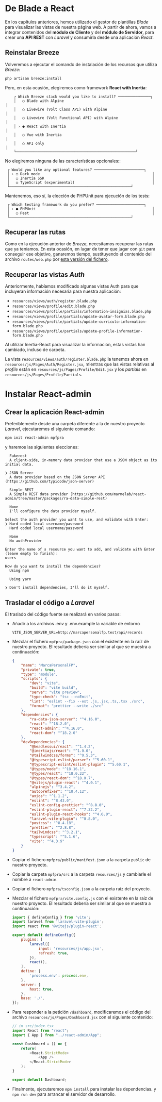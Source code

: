 # De Blade a React
En los capítulos anteriores, hemos utilizado el gestor de plantillas _Blade_ para visualizar las vistas de nuestra página web. A partir de ahora, vamos a integrar contenidos del **módulo de Cliente** y del **módulo de Servidor**, para crear una **API REST** con _Laravel_ y consumirla desde una aplicación _React_.

## Reinstalar Breeze

Volveremos a ejecutar el comando de instalación de los recursos que utiliza _Breeze_:

```bash
php artisan breeze:install
```

Pero, en esta ocasión, elegiremos como framework **React with Inertia**:

```
    ┌ Which Breeze stack would you like to install? ───────────────┐
    │   ○ Blade with Alpine                                           │
    │   ○ Livewire (Volt Class API) with Alpine                       │
    │   ○ Livewire (Volt Functional API) with Alpine                  │
    │ › ● React with Inertia                                          │
    │   ○ Vue with Inertia                                            │
    │   ○ API only                                                    │
    └───────────────────────────────────────────────────────┘
```

No elegiremos ninguna de las características opcionales::

```
 ┌ Would you like any optional features? ───────────────────────┐
 │ › ◻ Dark mode                                                    │
 │   ◻ Inertia SSR                                                  │
 │   ◻ TypeScript (experimental)                                    │
 └────────────────────────────────────────────────────────┘
```

Mantenemos, eso sí, la elección de PHPUnit para ejecución de los tests:

```
 ┌ Which testing framework do you prefer? ──────────────────────┐
 │ › ● PHPUnit                                                      │
 │   ○ Pest                                                         │
 └────────────────────────────────────────────────────────┘
```

## Recuperar las rutas

Como en la ejecución anterior de _Breeze_, necesitamos recuperar las rutas que ya teníamos. En esta ocasión, en lugar de tener que jugar con `git` para conseguir ese objetivo, ganaremos tiempo, sustituyendo el contenido del archivo `routes/web.php` por [esta versión del fichero](./materiales/ejercicios-laravel/routes_web_inertia.php).

## Recuperar las vistas _Auth_

Anteriormente, habíamos modificado algunas vistas Auth para que incluyeran información necesaria para nuestra aplicación:

- `resources/views/auth/register.blade.php`
- `resources/views/profile/edit.blade.php`
- `resources/views/profile/partials/information-insignias.blade.php`
- `resources/views/profile/partials/update-avatar-form.blade.php`
- `resources/views/profile/partials/update-curriculo-information-form.blade.php`
- `resources/views/profile/partials/update-profile-information-form.blade.php`

Al utilizar Inertia-React para visualizar la información, estas vistas han cambiado, incluso de carpeta.

La vista `resources/views/auth/register.blade.php` la tenemos ahora en `resources/js/Pages/Auth/Register.jsx`, mientras que las vistas relativas al _profile_ están en `resources/js/Pages/Profile/Edit.jsx` y los _partials_ en `resources/js/Pages/Profile/Partials`.

# Instalar React-admin

## Crear la aplicación React-admin

Preferiblemente desde una carpeta diferente a la de nuestro proyecto _Laravel_, ejecutaremos el siguiente comando:

```bash
npm init react-admin mpfpra
```

y haremos las siguientes elecciones:

```
  Fakerest
  A client-side, in-memory data provider that use a JSON object as its initial data.

❯ JSON Server
  A data provider based on the JSON Server API (https://github.com/typicode/json-server)

  Simple REST
  A Simple REST data provider (https://github.com/marmelab/react-admin/tree/master/packages/ra-data-simple-rest)

  None
  I'll configure the data provider myself.
```

```
Select the auth provider you want to use, and validate with Enter:
❯ Hard coded local username/password
  Hard coded local username/password

  None
  No authProvider
```

```
Enter the name of a resource you want to add, and validate with Enter (leave empty to finish):
users 
```

```
How do you want to install the dependencies?
  Using npm

  Using yarn

❯ Don't install dependencies, I'll do it myself.
```

## Trasladar el código a _Laravel_

El traslado del código fuente se realizará en varios pasos:

- Añadir a los archivos .env y .env.example la variable de entorno
    
    ```VITE_JSON_SERVER_URL=http://marcapersonalfp.test/api/records```

- Mezclar el fichero `mpfpra/package.json` con el existente en la raíz de nuestro proyecto. El resultado debería ser similar al que se muestra a continuación:
    ```json
    {
        "name": "MarcaPersonalFP",
        "private": true,
        "type": "module",
        "scripts": {
            "dev": "vite",
            "build": "vite build",
            "serve": "vite preview",
            "type-check": "tsc --noEmit",
            "lint": "eslint --fix --ext .js,.jsx,.ts,.tsx ./src",
            "format": "prettier --write ./src"
        },
        "dependencies": {
            "ra-data-json-server": "^4.16.0",
            "react": "^18.2.0",
            "react-admin": "^4.16.0",
            "react-dom": "^18.2.0"
        },
        "devDependencies": {
            "@headlessui/react": "^1.4.2",
            "@inertiajs/react": "^1.0.0",
            "@tailwindcss/forms": "^0.5.3",
            "@typescript-eslint/parser": "^5.60.1",
            "@typescript-eslint/eslint-plugin": "^5.60.1",
            "@types/node": "^18.16.1",
            "@types/react": "^18.0.22",
            "@types/react-dom": "^18.0.7",
            "@vitejs/plugin-react": "^4.0.1",
            "alpinejs": "^3.4.2",
            "autoprefixer": "^10.4.12",
            "axios": "^1.1.2",
            "eslint": "^8.43.0",
            "eslint-config-prettier": "^8.8.0",
            "eslint-plugin-react": "^7.32.2",
            "eslint-plugin-react-hooks": "^4.6.0",
            "laravel-vite-plugin": "^0.8.0",
            "postcss": "^8.4.18",
            "prettier": "^2.8.8",
            "tailwindcss": "^3.2.1",
            "typescript": "^5.1.6",
            "vite": "^4.3.9"
        }
    }
    ```
- Copiar el fichero `mpfpra/public/manifest.json` a la carpeta `public` de nuestro proyecto.
- Copiar la carpeta `mpfpra/src` a la carpeta `resources/js` y cambiarle el nombre a `react-admin`.
- Copiar el fichero `mpfpra/tsconfig.json` a la carpeta raíz del proyecto.
- Mezclar el fichero `mpfpra/vite.config.js` con el existente en la raíz de nuestro proyecto. El resultado debería ser similar al que se muestra a continuación:
    ```javascript
    import { defineConfig } from 'vite';
    import laravel from 'laravel-vite-plugin';
    import react from '@vitejs/plugin-react';

    export default defineConfig({
        plugins: [
            laravel({
                input: 'resources/js/app.jsx',
                refresh: true,
            }),
            react(),
        ],
        define: {
            'process.env': process.env,
        },
        server: {
            host: true,
        },
        base: './',
    });

    ```
 - Para responder a la petición `/dashboard`, modificaremos el código del archivo `resources/js/Pages/Dashboard.jsx` con el siguiente contenido:
    ```javascript
    // in src/index.tsx
    import React from "react";
    import { App } from "../react-admin/App";

    const Dashboard = () => {
        return(
            <React.StrictMode>
                <App />
            </React.StrictMode>
        );
    }

    export default Dashboard;
    ```
- Finalmente, ejecutaremos `npm install` para instalar las dependencias. y `npm run dev` para arrancar el servidor de desarrollo.
